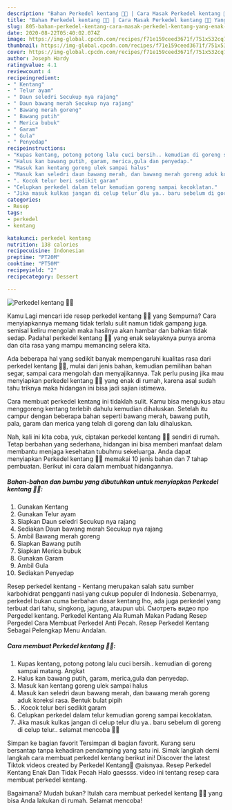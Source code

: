 ```yaml
---
description: "Bahan Perkedel kentang 🥔🥔 | Cara Masak Perkedel kentang 🥔🥔 Yang Enak Banget"
title: "Bahan Perkedel kentang 🥔🥔 | Cara Masak Perkedel kentang 🥔🥔 Yang Enak Banget"
slug: 805-bahan-perkedel-kentang-cara-masak-perkedel-kentang-yang-enak-banget
date: 2020-08-22T05:40:02.074Z
image: https://img-global.cpcdn.com/recipes/f71e159ceed3671f/751x532cq70/perkedel-kentang-🥔🥔-foto-resep-utama.jpg
thumbnail: https://img-global.cpcdn.com/recipes/f71e159ceed3671f/751x532cq70/perkedel-kentang-🥔🥔-foto-resep-utama.jpg
cover: https://img-global.cpcdn.com/recipes/f71e159ceed3671f/751x532cq70/perkedel-kentang-🥔🥔-foto-resep-utama.jpg
author: Joseph Hardy
ratingvalue: 4.1
reviewcount: 4
recipeingredient:
- " Kentang"
- " Telur ayam"
- " Daun seledri Secukup nya rajang"
- " Daun bawang merah Secukup nya rajang"
- " Bawang merah goreng"
- " Bawang putih"
- " Merica bubuk"
- " Garam"
- " Gula"
- " Penyedap"
recipeinstructions:
- "Kupas kentang, potong potong lalu cuci bersih.. kemudian di goreng sampai matang. Angkat"
- "Halus kan bawang putih, garam, merica,gula dan penyedap."
- "Masuk kan kentang goreng ulek sampai halus"
- "Masuk kan seledri daun bawang merah, dan bawang merah goreng aduk koreksi rasa. Bentuk bulat pipih"
- ". Kocok telur beri sedikit garam"
- "Celupkan perkedel dalam telur kemudian goreng sampai kecoklatan."
- "Jika masuk kulkas jangan di celup telur dlu ya.. baru sebelum di goreng di celup telur.. selamat mencoba 🤗🤗"
categories:
- Resep
tags:
- perkedel
- kentang

katakunci: perkedel kentang 
nutrition: 138 calories
recipecuisine: Indonesian
preptime: "PT20M"
cooktime: "PT50M"
recipeyield: "2"
recipecategory: Dessert

---
```



![Perkedel kentang 🥔🥔](https://img-global.cpcdn.com/recipes/f71e159ceed3671f/751x532cq70/perkedel-kentang-🥔🥔-foto-resep-utama.jpg)

Kamu Lagi mencari ide resep perkedel kentang 🥔🥔 yang Sempurna? Cara menyiapkannya memang tidak terlalu sulit namun tidak gampang juga. semisal keliru mengolah maka hasilnya akan hambar dan bahkan tidak sedap. Padahal perkedel kentang 🥔🥔 yang enak selayaknya punya aroma dan cita rasa yang mampu memancing selera kita.

Ada beberapa hal yang sedikit banyak mempengaruhi kualitas rasa dari perkedel kentang 🥔🥔, mulai dari jenis bahan, kemudian pemilihan bahan segar, sampai cara mengolah dan menyajikannya. Tak perlu pusing jika mau menyiapkan perkedel kentang 🥔🥔 yang enak di rumah, karena asal sudah tahu triknya maka hidangan ini bisa jadi sajian istimewa.

Cara membuat perkedel kentang ini tidaklah sulit. Kamu bisa mengukus atau menggoreng kentang terlebih dahulu kemudian dihaluskan. Setelah itu campur dengan beberapa bahan seperti bawang merah, bawang putih, pala, garam dan merica yang telah di goreng dan lalu dihaluskan.


Nah, kali ini kita coba, yuk, ciptakan perkedel kentang 🥔🥔 sendiri di rumah. Tetap berbahan yang sederhana, hidangan ini bisa memberi manfaat dalam membantu menjaga kesehatan tubuhmu sekeluarga. Anda dapat menyiapkan Perkedel kentang 🥔🥔 memakai 10 jenis bahan dan 7 tahap pembuatan. Berikut ini cara dalam membuat hidangannya.

<!--inarticleads1-->

##### Bahan-bahan dan bumbu yang dibutuhkan untuk menyiapkan Perkedel kentang 🥔🥔:

1. Gunakan  Kentang
1. Gunakan  Telur ayam
1. Siapkan  Daun seledri Secukup nya rajang
1. Sediakan  Daun bawang merah Secukup nya rajang
1. Ambil  Bawang merah goreng
1. Siapkan  Bawang putih
1. Siapkan  Merica bubuk
1. Gunakan  Garam
1. Ambil  Gula
1. Sediakan  Penyedap


Resep perkedel kentang - Kentang merupakan salah satu sumber karbohidrat pengganti nasi yang cukup populer di Indonesia. Sebenarnya, perkedel bukan cuma berbahan dasar kentang lho, ada juga perkedel yang terbuat dari tahu, singkong, jagung, ataupun ubi. Смотреть видео про Pergedel kentang. Perkedel Kentang Ala Rumah Makan Padang Resep Pergedel Cara Membuat Perkedel Anti Pecah. Resep Perkedel Kentang Sebagai Pelengkap Menu Andalan. 

<!--inarticleads2-->

##### Cara membuat Perkedel kentang 🥔🥔:

1. Kupas kentang, potong potong lalu cuci bersih.. kemudian di goreng sampai matang. Angkat
1. Halus kan bawang putih, garam, merica,gula dan penyedap.
1. Masuk kan kentang goreng ulek sampai halus
1. Masuk kan seledri daun bawang merah, dan bawang merah goreng aduk koreksi rasa. Bentuk bulat pipih
1. . Kocok telur beri sedikit garam
1. Celupkan perkedel dalam telur kemudian goreng sampai kecoklatan.
1. Jika masuk kulkas jangan di celup telur dlu ya.. baru sebelum di goreng di celup telur.. selamat mencoba 🤗🤗


Simpan ke bagian favorit Tersimpan di bagian favorit. Kurang seru bersantap tanpa kehadiran pendamping yang satu ini. Simak langkah demi langkah cara membuat perkedel kentang berikut ini! Discover the latest Tiktok videos created by Perkedel Kentang🥔 @aisnyaa. Resep Perkedel Kentang Enak Dan Tidak Pecah Halo gaessss. video ini tentang resep cara membuat perkedel kentang. 

Bagaimana? Mudah bukan? Itulah cara membuat perkedel kentang 🥔🥔 yang bisa Anda lakukan di rumah. Selamat mencoba!
